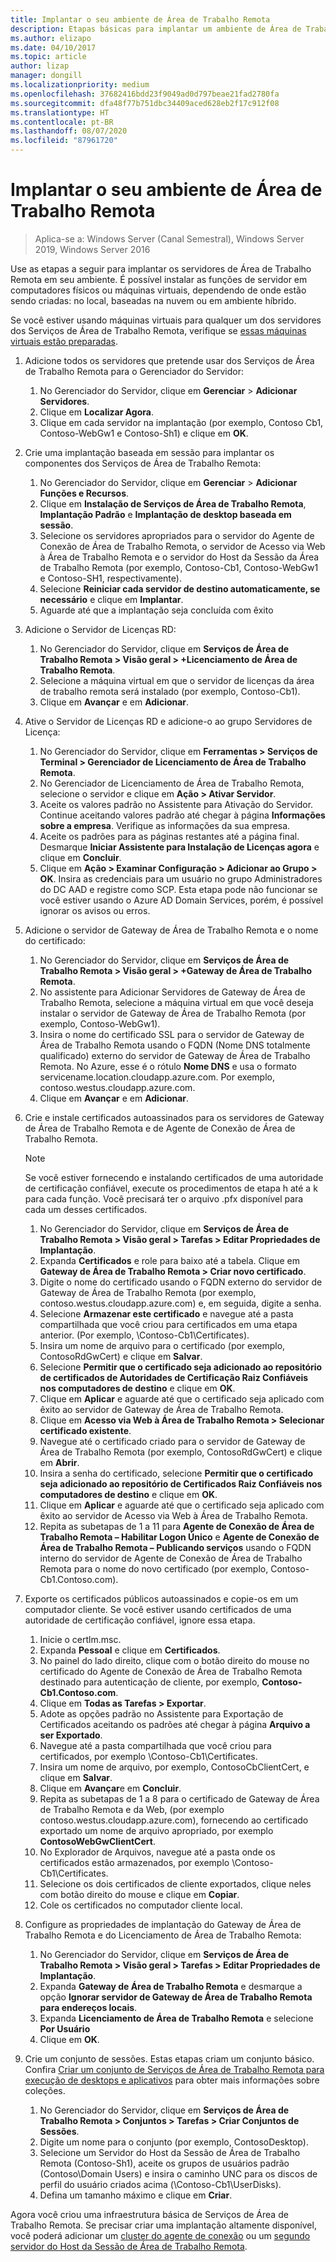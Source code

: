 ```yaml
---
title: Implantar o seu ambiente de Área de Trabalho Remota
description: Etapas básicas para implantar um ambiente de Área de Trabalho Remota.
ms.author: elizapo
ms.date: 04/10/2017
ms.topic: article
author: lizap
manager: dongill
ms.localizationpriority: medium
ms.openlocfilehash: 37682416bdd23f9049ad0d797beae21fad2780fa
ms.sourcegitcommit: dfa48f77b751dbc34409aced628eb2f17c912f08
ms.translationtype: HT
ms.contentlocale: pt-BR
ms.lasthandoff: 08/07/2020
ms.locfileid: "87961720"
---
```

# <a name="deploy-your-remote-desktop-environment"></a>Implantar o seu ambiente de Área de Trabalho Remota

>Aplica-se a: Windows Server (Canal Semestral), Windows Server 2019, Windows Server 2016

Use as etapas a seguir para implantar os servidores de Área de Trabalho Remota em seu ambiente. É possível instalar as funções de servidor em computadores físicos ou máquinas virtuais, dependendo de onde estão sendo criadas: no local, baseadas na nuvem ou em ambiente híbrido.

Se você estiver usando máquinas virtuais para qualquer um dos servidores dos Serviços de Área de Trabalho Remota, verifique se [essas máquinas virtuais estão preparadas](rds-prepare-vms.md).


1.  Adicione todos os servidores que pretende usar dos Serviços de Área de Trabalho Remota para o Gerenciador do Servidor:
    1.  No Gerenciador do Servidor, clique em **Gerenciar** > **Adicionar Servidores**.
    2.  Clique em **Localizar Agora**.
    3.  Clique em cada servidor na implantação (por exemplo, Contoso Cb1, Contoso-WebGw1 e Contoso-Sh1) e clique em **OK**.
2.  Crie uma implantação baseada em sessão para implantar os componentes dos Serviços de Área de Trabalho Remota:
    1.  No Gerenciador do Servidor, clique em **Gerenciar** > **Adicionar Funções e Recursos**.
    2.  Clique em **Instalação de Serviços de Área de Trabalho Remota**, **Implantação Padrão** e **Implantação de desktop baseada em sessão**.
    3.  Selecione os servidores apropriados para o servidor do Agente de Conexão de Área de Trabalho Remota, o servidor de Acesso via Web à Área de Trabalho Remota e o servidor do Host da Sessão da Área de Trabalho Remota (por exemplo, Contoso-Cb1, Contoso-WebGw1 e Contoso-SH1, respectivamente).
    4.  Selecione **Reiniciar cada servidor de destino automaticamente, se necessário** e clique em **Implantar**.
    5.  Aguarde até que a implantação seja concluída com êxito
3.  Adicione o Servidor de Licenças RD:
    1.  No Gerenciador do Servidor, clique em **Serviços de Área de Trabalho Remota > Visão geral > +Licenciamento de Área de Trabalho Remota**.
    2.  Selecione a máquina virtual em que o servidor de licenças da área de trabalho remota será instalado (por exemplo, Contoso-Cb1).
    3.  Clique em **Avançar** e em **Adicionar**.
4.  Ative o Servidor de Licenças RD e adicione-o ao grupo Servidores de Licença:
    1.  No Gerenciador do Servidor, clique em **Ferramentas > Serviços de Terminal > Gerenciador de Licenciamento de Área de Trabalho Remota**.
    2.  No Gerenciador de Licenciamento de Área de Trabalho Remota, selecione o servidor e clique em **Ação > Ativar Servidor**.
    3.  Aceite os valores padrão no Assistente para Ativação do Servidor. Continue aceitando valores padrão até chegar à página **Informações sobre a empresa**. Verifique as informações da sua empresa.
    4.  Aceite os padrões para as páginas restantes até a página final. Desmarque **Iniciar Assistente para Instalação de Licenças agora** e clique em **Concluir**.
    5.  Clique em **Ação > Examinar Configuração > Adicionar ao Grupo > OK**. Insira as credenciais para um usuário no grupo Administradores do DC AAD e registre como SCP. Esta etapa pode não funcionar se você estiver usando o Azure AD Domain Services, porém, é possível ignorar os avisos ou erros.
5.  Adicione o servidor de Gateway de Área de Trabalho Remota e o nome do certificado:
    1.  No Gerenciador do Servidor, clique em **Serviços de Área de Trabalho Remota > Visão geral > +Gateway de Área de Trabalho Remota**.
    2.  No assistente para Adicionar Servidores de Gateway de Área de Trabalho Remota, selecione a máquina virtual em que você deseja instalar o servidor de Gateway de Área de Trabalho Remota (por exemplo, Contoso-WebGw1).
    3.  Insira o nome do certificado SSL para o servidor de Gateway de Área de Trabalho Remota usando o FQDN (Nome DNS totalmente qualificado) externo do servidor de Gateway de Área de Trabalho Remota. No Azure, esse é o rótulo **Nome DNS** e usa o formato servicename.location.cloudapp.azure.com. Por exemplo, contoso.westus.cloudapp.azure.com.
    4.  Clique em **Avançar** e em **Adicionar**.
6.  Crie e instale certificados autoassinados para os servidores de Gateway de Área de Trabalho Remota e de Agente de Conexão de Área de Trabalho Remota.

       > [!NOTE]
       > Se você estiver fornecendo e instalando certificados de uma autoridade de certificação confiável, execute os procedimentos de etapa h até a k para cada função. Você precisará ter o arquivo .pfx disponível para cada um desses certificados.

    1.  No Gerenciador do Servidor, clique em **Serviços de Área de Trabalho Remota > Visão geral > Tarefas > Editar Propriedades de Implantação**.
    2.  Expanda **Certificados** e role para baixo até a tabela. Clique em **Gateway de Área de Trabalho Remota > Criar novo certificado**.
    3.  Digite o nome do certificado usando o FQDN externo do servidor de Gateway de Área de Trabalho Remota (por exemplo, contoso.westus.cloudapp.azure.com) e, em seguida, digite a senha.
    4.  Selecione **Armazenar este certificado** e navegue até a pasta compartilhada que você criou para certificados em uma etapa anterior. (Por exemplo, \Contoso-Cb1\Certificates).
    5.  Insira um nome de arquivo para o certificado (por exemplo, ContosoRdGwCert) e clique em **Salvar**.
    6.  Selecione **Permitir que o certificado seja adicionado ao repositório de certificados de Autoridades de Certificação Raiz Confiáveis nos computadores de destino** e clique em **OK**.
    7.  Clique em **Aplicar** e aguarde até que o certificado seja aplicado com êxito ao servidor de Gateway de Área de Trabalho Remota.
    8.  Clique em **Acesso via Web à Área de Trabalho Remota > Selecionar certificado existente**.
    9.  Navegue até o certificado criado para o servidor de Gateway de Área de Trabalho Remota (por exemplo, ContosoRdGwCert) e clique em **Abrir**.
    10. Insira a senha do certificado, selecione **Permitir que o certificado seja adicionado ao repositório de Certificados Raiz Confiáveis nos computadores de destino** e clique em **OK**.
    11. Clique em **Aplicar** e aguarde até que o certificado seja aplicado com êxito ao servidor de Acesso via Web à Área de Trabalho Remota.
    12. Repita as subetapas de 1 a 11 para **Agente de Conexão de Área de Trabalho Remota – Habilitar Logon Único** e **Agente de Conexão de Área de Trabalho Remota – Publicando serviços** usando o FQDN interno do servidor de Agente de Conexão de Área de Trabalho Remota para o nome do novo certificado (por exemplo, Contoso-Cb1.Contoso.com).
7.  Exporte os certificados públicos autoassinados e copie-os em um computador cliente. Se você estiver usando certificados de uma autoridade de certificação confiável, ignore essa etapa.
    1.  Inicie o certlm.msc.
    2.  Expanda **Pessoal** e clique em **Certificados**.
    3.  No painel do lado direito, clique com o botão direito do mouse no certificado do Agente de Conexão de Área de Trabalho Remota destinado para autenticação de cliente, por exemplo, **Contoso-Cb1.Contoso.com**.
    4.  Clique em **Todas as Tarefas > Exportar**.
    5.  Adote as opções padrão no Assistente para Exportação de Certificados aceitando os padrões até chegar à página **Arquivo a ser Exportado**.
    6.  Navegue até a pasta compartilhada que você criou para certificados, por exemplo \Contoso-Cb1\Certificates.
    7.  Insira um nome de arquivo, por exemplo, ContosoCbClientCert, e clique em **Salvar**.
    8.  Clique em **Avançar**e em **Concluir**.
    9.  Repita as subetapas de 1 a 8 para o certificado de Gateway de Área de Trabalho Remota e da Web, (por exemplo contoso.westus.cloudapp.azure.com), fornecendo ao certificado exportado um nome de arquivo apropriado, por exemplo **ContosoWebGwClientCert**.
    10. No Explorador de Arquivos, navegue até a pasta onde os certificados estão armazenados, por exemplo \Contoso-Cb1\Certificates.
    11. Selecione os dois certificados de cliente exportados, clique neles com botão direito do mouse e clique em **Copiar**.
    12. Cole os certificados no computador cliente local.
8.  Configure as propriedades de implantação do Gateway de Área de Trabalho Remota e do Licenciamento de Área de Trabalho Remota:
    1.  No Gerenciador do Servidor, clique em **Serviços de Área de Trabalho Remota > Visão geral > Tarefas > Editar Propriedades de Implantação**.
    2.  Expanda **Gateway de Área de Trabalho Remota** e desmarque a opção **Ignorar servidor de Gateway de Área de Trabalho Remota para endereços locais**.
    3.  Expanda **Licenciamento de Área de Trabalho Remota** e selecione **Por Usuário**
    4.  Clique em **OK**.
10. Crie um conjunto de sessões. Estas etapas criam um conjunto básico. Confira [Criar um conjunto de Serviços de Área de Trabalho Remota para execução de desktops e aplicativos](rds-create-collection.md) para obter mais informações sobre coleções.

    1.  No Gerenciador do Servidor, clique em **Serviços de Área de Trabalho Remota > Conjuntos > Tarefas > Criar Conjuntos de Sessões**.
    2.  Digite um nome para o conjunto (por exemplo, ContosoDesktop).
    3.  Selecione um Servidor do Host da Sessão de Área de Trabalho Remota (Contoso-Sh1), aceite os grupos de usuários padrão (Contoso\Domain Users) e insira o caminho UNC para os discos de perfil do usuário criados acima (\Contoso-Cb1\UserDisks).
    4.  Defina um tamanho máximo e clique em **Criar**.


Agora você criou uma infraestrutura básica de Serviços de Área de Trabalho Remota. Se precisar criar uma implantação altamente disponível, você poderá adicionar um [cluster do agente de conexão](rds-connection-broker-cluster.md) ou um [segundo servidor do Host da Sessão de Área de Trabalho Remota](rds-scale-rdsh-farm.md).

